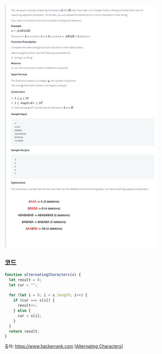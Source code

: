 ![Problem Image](https://raw.githubusercontent.com/hitari/scratch-paper/main/Algorithm-study/Hackerrank/interview-preparation-kit/String-manipulation/Alternating-characters/Problem.png "문제지")

## 코드

```javascript
function alternatingCharacters(s) {
  let result = 0;
  let cur = "";

  for (let i = 0; i < s.length; i++) {
    if (cur === s[i]) {
      result++;
    } else {
      cur = s[i];
    }
  }
  return result;
}
```

출처: https://www.hackerrank.com \[[Alternating Characters](https://www.hackerrank.com/challenges/alternating-characters/problem?h_l=interview&playlist_slugs%5B%5D=interview-preparation-kit&playlist_slugs%5B%5D=strings)\]
